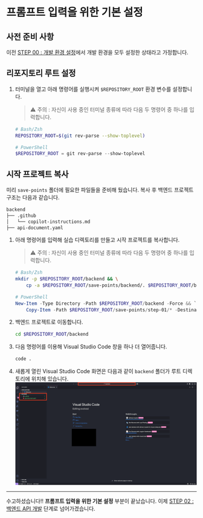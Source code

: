 # 프롬프트 입력을 위한 기본 설정

## 사전 준비 사항

이전 [STEP 00 : 개발 환경 설정](./step-00.md)에서 개발 환경을 모두 설정한 상태라고 가정합니다.

## 리포지토리 루트 설정

1. 터미널을 열고 아래 명령어를 실행시켜 `$REPOSITORY_ROOT` 환경 변수를 설정합니다.

   > ⚠️ 주의 : 자신이 사용 중인 터미널 종류에 따라 다음 두 명령어 중 하나를 입력합니다.

   ```bash
   # Bash/Zsh
   REPOSITORY_ROOT=$(git rev-parse --show-toplevel)
   ```

   ```powershell
   # PowerShell
   $REPOSITORY_ROOT = git rev-parse --show-toplevel
   ```

## 시작 프로젝트 복사

미리 `save-points` 폴더에 필요한 파일들을 준비해 뒀습니다. 복사 후 백엔드 프로젝트 구조는 다음과 같습니다.

```text
backend
├── .github
│   └── copilot-instructions.md
├── api-document.yaml
```

1. 아래 명령어를 입력해 실습 디렉토리를 만들고 시작 프로젝트를 복사합니다.

   > ⚠️ 주의 : 자신이 사용 중인 터미널 종류에 따라 다음 두 명령어 중 하나를 입력합니다.

   ```bash
   # Bash/Zsh
   mkdir -p $REPOSITORY_ROOT/backend && \
       cp -a $REPOSITORY_ROOT/save-points/backend/. $REPOSITORY_ROOT/backend/
   ```

   ```powershell
   # PowerShell
   New-Item -Type Directory -Path $REPOSITORY_ROOT/backend -Force && `
       Copy-Item -Path $REPOSITORY_ROOT/save-points/step-01/* -Destination $REPOSITORY_ROOT/backend -Recurse -Force
   ```

2. 백엔드 프로젝트로 이동합니다.
   ```bash
   cd $REPOSITORY_ROOT/backend
   ```
3. 다음 명령어를 이용해 Visual Studio Code 창을 하나 더 열어줍니다.
   ```bash
   code .
   ```
4. 새롭게 열린 Visual Studio Code 화면은 다음과 같이 `backend` 폴더가 루트 디렉토리에 위치해 있습니다.
   ![new window](./img/step01-new-window.png)

---

수고하셨습니다!! **프롬프트 입력을 위한 기본 설정** 부분이 끝났습니다. 이제 [STEP 02 : 백엔드 API 개발](./step-02.md) 단계로 넘어가겠습니다.
